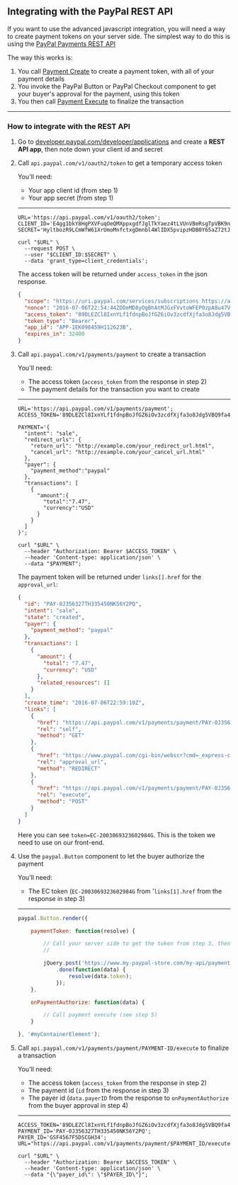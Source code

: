 ## Integrating with the PayPal REST API

If you want to use the advanced javascript integration, you will need a way to create payment tokens on your
server side. The simplest way to do this is using the [PayPal Payments REST API](https://developer.paypal.com/docs/api/payments/)

The way this works is:

1. You call [Payment Create](https://developer.paypal.com/docs/api/payments/#payment_create) to create a payment token, with all of your payment details
2. You invoke the PayPal Button or PayPal Checkout component to get your buyer's approval for the payment, using this token
3. You then call [Payment Execute](https://developer.paypal.com/docs/api/payments/#payment_execute) to finalize the transaction

-----

### How to integrate with the REST API

1. Go to [developer.paypal.com/developer/applications](https://developer.paypal.com/developer/applications) and create a **REST API app**, then note down your client id and secret

2. Call `api.paypal.com/v1/oauth2/token` to get a temporary access token

   You'll need:

   - Your app client id (from step 1)
   - Your app secret (from step 1)

   ---

   ```shell
   URL='https://api.paypal.com/v1/oauth2/token';
   CLIENT_ID='E4gg1bkY8HgPXVFuqOeQMXppxgdfJglTkYaez4tLVUnVBeRsgTpVBK9ngxGdqp7';
   SECRET='HyltbozR9LCmWfW61XrUmoMnfctxgDmnbl4WlIDX5pvipzHDB0Y65aZ72tJk7aV';

   curl "$URL" \
     --request POST \
     --user "$CLIENT_ID:$SECRET" \
     --data 'grant_type=client_credentials';
   ```

   The access token will be returned under `access_token` in the json response.

   ```json
   {
     "scope": "https://uri.paypal.com/services/subscriptions https://api.paypal.com/v1/payments/.* https://api.paypal.com/v1/vault/credit-card https://uri.paypal.com/services/applications/webhooks openid https://uri.paypal.com/payments/payouts https://api.paypal.com/v1/vault/credit-card/.*",
     "nonce": "2016-07-06T22:54:44ZDOeMD8yOgBhAtMJGxFVvtoWFEP0zpA8u47VARZwkrIo",
     "access_token": "89DLEZCl8IxnYLf1fdnpBoJfGZ6iOv3zcdfXjfa3o8Jdg5VBQ9fa4rD3tI6Tczn",
     "token_type": "Bearer",
     "app_id": "APP-1EK098459H112623B",
     "expires_in": 32400
   }
   ```

3. Call `api.paypal.com/v1/payments/payment` to create a transaction

   You'll need:

   - The access token (`access_token` from the response in step 2)
   - The payment details for the transaction you want to create

   ---

   ```shell
   URL='https://api.paypal.com/v1/payments/payment';
   ACCESS_TOKEN='89DLEZCl8IxnYLf1fdnpBoJfGZ6iOv3zcdfXjfa3o8Jdg5VBQ9fa4rD3tI6Tczn';

   PAYMENT='{
     "intent": "sale",
     "redirect_urls": {
       "return_url": "http://example.com/your_redirect_url.html",
       "cancel_url": "http://example.com/your_cancel_url.html"
     },
     "payer": {
       "payment_method":"paypal"
     },
     "transactions": [
       {
         "amount":{
           "total":"7.47",
           "currency":"USD"
         }
       }
     ]
   }';

   curl "$URL" \
     --header "Authorization: Bearer $ACCESS_TOKEN" \
     --header 'Content-type: application/json' \
     --data "$PAYMENT";
   ```

   The payment token will be returned under `links[].href` for the `approval_url`:

   ```json
   {
     "id": "PAY-0J356327TH335450NK56Y2PQ",
     "intent": "sale",
     "state": "created",
     "payer": {
       "payment_method": "paypal"
     },
     "transactions": [
       {
         "amount": {
           "total": "7.47",
           "currency": "USD"
         },
         "related_resources": []
       }
     ],
     "create_time": "2016-07-06T22:59:10Z",
     "links": [
       {
         "href": "https://api.paypal.com/v1/payments/payment/PAY-0J356327TH335450NK56Y2PQ",
         "rel": "self",
         "method": "GET"
       },
       {
         "href": "https://www.paypal.com/cgi-bin/webscr?cmd=_express-checkout&token=EC-2003069323602984G",
         "rel": "approval_url",
         "method": "REDIRECT"
       },
       {
         "href": "https://api.paypal.com/v1/payments/payment/PAY-0J356327TH335450NK56Y2PQ/execute",
         "rel": "execute",
         "method": "POST"
       }
     ]
   }
   ```

   Here you can see `token=EC-2003069323602984G`. This is the token we need to use on our front-end.

4. Use the `paypal.Button` component to let the buyer authorize the payment

   You'll need:

   - The EC token (`EC-2003069323602984G` from '`links[1].href` from the response in step 3)

   ---

   ```javascript
   paypal.Button.render({

	   paymentToken: function(resolve) {

	       // Call your server side to get the token from step 3, then pass it to the resolve callback
	       //

		   jQuery.post('https://www.my-paypal-store.com/my-api/payment-create')
		       .done(function(data) {
			       resolve(data.token);
		       });
	   },

	   onPaymentAuthorize: function(data) {

	       // Call payment execute (see step 5)
	   }

   }, '#myContainerElement');
   ```

5. Call `api.paypal.com/v1/payments/payment/PAYMENT-ID/execute` to finalize a transaction

   You'll need:

   - The access token (`access_token` from the response in step 2)
   - The payment id (`id` from the response in step 3)
   - The payer id (`data.payerID` from the response to `onPaymentAuthorize` from the buyer approval in step 4)

   ---

   ```shell
   ACCESS_TOKEN='89DLEZCl8IxnYLf1fdnpBoJfGZ6iOv3zcdfXjfa3o8Jdg5VBQ9fa4rD3tI6Tczn';
   PAYMENT_ID='PAY-0J356327TH335450NK56Y2PQ';
   PAYER_ID='GSF4567F5DSCGH34';
   URL="https://api.paypal.com/v1/payments/payment/$PAYMENT_ID/execute"

   curl "$URL" \
     --header "Authorization: Bearer $ACCESS_TOKEN" \
     --header 'Content-type: application/json' \
     --data "{\"payer_id\": \"$PAYER_ID\"}";
   ```
